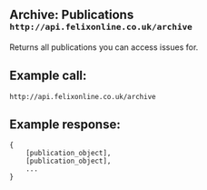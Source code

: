 <div class="page-header">
    <h2>Archive: Publications <small><code>http://api.felixonline.co.uk/archive</code></small></h2>
</div>

Returns all publications you can access issues for.

## Example call:
`http://api.felixonline.co.uk/archive`

## Example response:
    {
        [publication_object],
        [publication_object],
        ...
    }

